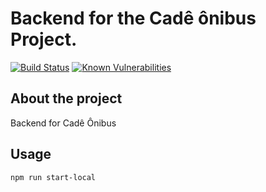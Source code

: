 # Backend for the Cadê ônibus Project.

[![Build Status](https://travis-ci.com/UnDer-7/cade-onibus-backend-playstore.svg?token=TPeo8GpAiG7SPdkbPWMV&branch=master)](https://travis-ci.com/UnDer-7/cade-onibus-backend-playstore)
[![Known Vulnerabilities](https://snyk.io/test/github/UnDer-7/cade-onibus-backend-playstore/badge.svg)](https://snyk.io/test/github/UnDer-7/cade-onibus-backend-playstore)
## About the project
Backend for Cadê Ônibus
## Usage
```
npm run start-local
```
